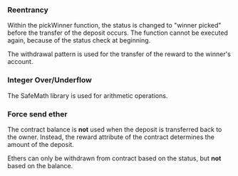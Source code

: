 ### Reentrancy

Within the pickWinner function, the status is changed to "winner picked" before the transfer of the deposit occurs. The function cannot be executed again, because of the status check at beginning.

The withdrawal pattern is used for the transfer of the reward to the winner's account.

### Integer Over/Underflow

The SafeMath library is used for arithmetic operations.


### Force send ether

The contract balance is **not** used when the deposit is transferred back to the owner. Instead, the reward attribute of the contract determines the amount of the deposit.

Ethers can only be withdrawn from contract based on the status, but **not** based on the balance.
